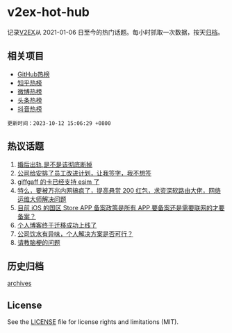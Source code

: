 # v2ex-hot-hub

 记录[V2EX](https://www.v2ex.com/)从 2021-01-06 日至今的热门话题。每小时抓取一次数据，按天[归档](archives)。
 
 ## 相关项目

- [GitHub热榜](https://github.com/snaildev/github-hot-hub)
- [知乎热榜](https://github.com/snaildev/zhihu-hot-hub)
- [微博热榜](https://github.com/snaildev/weibo-hot-hub)
- [头条热榜](https://github.com/snaildev/toutiao-hot-hub)
- [抖音热榜](https://github.com/snaildev/douyin-hot-hub)


 `更新时间：2023-10-12 15:06:29 +0800`

## 热议话题

1. [婚后出轨,是不是该彻底断掉](https://www.v2ex.com/t/981232)
1. [公司给安排了员工改进计划，让我签字，我不想签](https://www.v2ex.com/t/981210)
1. [giffgaff 的卡已经支持 esim 了](https://www.v2ex.com/t/981025)
1. [特么，要被万兆内网搞疯了，提高悬赏 200 红包，求资深软路由大佬，网络运维大师解决问题](https://www.v2ex.com/t/981144)
1. [目前 iOS 的国区 Store APP 备案政策是所有 APP 要备案还是需要联网的才要备案？](https://www.v2ex.com/t/981180)
1. [个人博客终于迁移成功上线了](https://www.v2ex.com/t/981227)
1. [公司饮水有异味，个人解决方案是否可行？](https://www.v2ex.com/t/981173)
1. [请教脑梗的问题](https://www.v2ex.com/t/981198)

## 历史归档

[archives](archives)

## License

See the [LICENSE](LICENSE) file for license rights and limitations (MIT).

